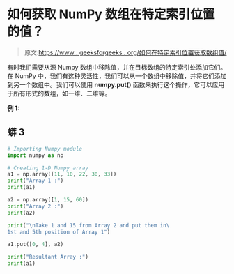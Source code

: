 # 如何获取 NumPy 数组在特定索引位置的值？

> 原文:[https://www . geeksforgeeks . org/如何在特定索引位置获取数组值/](https://www.geeksforgeeks.org/how-to-get-values-of-an-numpy-array-at-certain-index-positions/)

有时我们需要从源 Numpy 数组中移除值，并在目标数组的特定索引处添加它们。在 NumPy 中，我们有这种灵活性，我们可以从一个数组中移除值，并将它们添加到另一个数组中。我们可以使用 **numpy.put()** 函数来执行这个操作，它可以应用于所有形式的数组，如一维、二维等。

**例 1:**

## 蟒 3

```py
# Importing Numpy module
import numpy as np

# Creating 1-D Numpy array
a1 = np.array([11, 10, 22, 30, 33])
print("Array 1 :")
print(a1)

a2 = np.array([1, 15, 60])
print("Array 2 :")
print(a2)

print("\nTake 1 and 15 from Array 2 and put them in\
1st and 5th position of Array 1")

a1.put([0, 4], a2)

print("Resultant Array :")
print(a1)
```